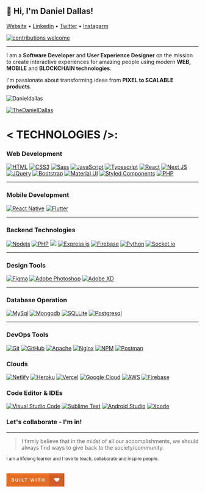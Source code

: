 ## 👋 Hi, I'm Daniel Dallas!</h3>

<p align="">
    <a href="https://thedanieldallas.com/" target="_blank">Website</a> • 
    <a href="https://www.linkedin.com/in/danieldallasokoye" target="_blank">Linkedin</a> • 
    <a href="https://twitter.com/thedanieldallas" target="_blank">Twitter</a> • 
    <a href="https://instagram.com/thedanieldallas" target="_blank">Instagarm</a>
</p>

[![contributions welcome](https://img.shields.io/badge/contributions-welcome-brightgreen.svg?style=flat)](https://github.com/DanielDallas)


---
I am a **Software Developer** and **User Experience Designer** on the mission to create interactive experiences for amazing people using modern **WEB, MOBILE** and **BLOCKCHAIN technologies**.

I'm passionate about transforming ideas from **PIXEL to SCALABLE products**.

<p align="left"> <img src="https://komarev.com/ghpvc/?username=danieldallas&label=Profile%20connections&color=0e75b6&style=flat" alt="Danieldallas" /> </p>
<p align="left"> <a href="https://twitter.com/TheDanielDallas" target="blank"><img src="https://img.shields.io/twitter/follow/TheDanielDallas?logo=twitter&style=for-the-badge" alt="TheDanielDallas" /></a> </p>


# < TECHNOLOGIES />:

### **Web Development**

[![HTML](https://img.shields.io/badge/HTML5-E34F26?style=for-the-badge&logo=html5&logoColor=white "HTML")](https://github.com/DanielDallas?tab=repositories)
[![CSS3](https://img.shields.io/badge/CSS3-1572B6?style=for-the-badge&logo=css3&logoColor=white "CSS")](https://github.com/DanielDallas?tab=repositories)
[![Sass](https://img.shields.io/badge/Sass-CC6699?style=for-the-badge&logo=sass&logoColor=white "SASS")](https://github.com/DanielDallas?tab=repositories)
[![JavaScript](https://img.shields.io/badge/JavaScript-F7DF1E?style=for-the-badge&logo=javascript&logoColor=black "JavaScript")](https://github.com/DanielDallas?tab=repositories)
[![Typescript](https://img.shields.io/badge/TypeScript-007ACC?style=for-the-badge&logo=typescript&logoColor=white "Typescript")](https://github.com/DanielDallas?tab=repositories)
[![React](https://img.shields.io/badge/React-20232A?style=for-the-badge&logo=react&logoColor=61DAFB "React")](https://github.com/DanielDallas?tab=repositories)
[![Next JS](https://img.shields.io/badge/Next-black?style=for-the-badge&logo=next.js&logoColor=white "Next.js")](https://github.com/DanielDallas?tab=repositories)
[![JQuery](https://img.shields.io/badge/jQuery-0769AD?style=for-the-badge&logo=jquery&logoColor=white "JQuery")](https://github.com/DanielDallas?tab=repositories)
[![Bootstrap](https://img.shields.io/badge/Bootstrap-563D7C?style=for-the-badge&logo=bootstrap&logoColor=white "Bootstrap")](https://github.com/DanielDallas?tab=repositories)
[![Material UI](https://img.shields.io/badge/Material--UI-%230081CB.svg?style=for-the-badge&logo=mui&logoColor=white "Material UI")](https://github.com/DanielDallas?tab=repositories)
[![Styled Components](https://img.shields.io/badge/styled--components-DB7093?style=for-the-badge&logo=styled-components&logoColor=white "Styled-Components")](https://github.com/DanielDallas?tab=repositories)
[![PHP](https://img.shields.io/badge/PHP-777BB4?style=for-the-badge&logo=php&logoColor=white "PHP")](https://github.com/DanielDallas?tab=repositories)

<hr />


### **Mobile Development**


[![React Native](https://img.shields.io/badge/React_Native-20232A?style=for-the-badge&logo=react&logoColor=61DAFB "React Native")](https://github.com/DanielDallas?tab=repositories)
[![Flutter](https://img.shields.io/badge/Flutter-02569B?style=for-the-badge&logo=flutter&logoColor=white "Flutter")](https://github.com/DanielDallas?tab=repositories)


<hr />

### **Backend Technologies**

[![](https://img.shields.io/badge/Node.js-43853D?style=for-the-badge&logo=node.js&logoColor=white "Nodejs")](https://github.com/DanielDallas?tab=repositories)
[![PHP](https://img.shields.io/badge/PHP-777BB4?style=for-the-badge&logo=php&logoColor=white "PHP")](https://github.com/DanielDallas?tab=repositories)
[![](https://img.shields.io/badge/Flask-000000?style=for-the-badge&logo=flask&logoColor=white)](https://github.com/DanielDallas?tab=repositories)
[![Express js](https://img.shields.io/badge/Express.js-404D59?style=for-the-badge "Express js")](https://github.com/DanielDallas?tab=repositories)
[![Firebase](https://img.shields.io/badge/firebase-%23039BE5.svg?style=for-the-badge&logo=firebase "Firebase")](https://github.com/DanielDallas?tab=repositories)
[![Python](https://img.shields.io/badge/python-3670A0?style=for-the-badge&logo=python&logoColor=ffdd54 "Python")](https://github.com/DanielDallas?tab=repositories)
[![Socket.io](https://img.shields.io/badge/Socket.io-black?style=for-the-badge&logo=socket.io&badgeColor=010101 "Socket.io")](https://github.com/DanielDallas?tab=repositories)


<hr />


### **Design Tools**

[![Figma](https://img.shields.io/badge/figma-%23F24E1E.svg?style=for-the-badge&logo=figma&logoColor=white "Figma")](https://github.com/DanielDallas?tab=repositories)
[![Adobe Photoshop](https://img.shields.io/badge/adobe%20photoshop-%2331A8FF.svg?style=for-the-badge&logo=adobe%20photoshop&logoColor=white)](https://github.com/DanielDallas?tab=repositories)
[![Adobe XD](https://img.shields.io/badge/Adobe%20XD-470137?style=for-the-badge&logo=Adobe%20XD&logoColor=#FF61F6 "XD")](https://github.com/DanielDallas?tab=repositories)



<hr />

### **Database Operation**

[![MySql](https://img.shields.io/badge/MySQL-00000F?style=for-the-badge&logo=mysql&logoColor=white "MySql")](https://github.com/DanielDallas?tab=repositories)
[![Mongodb](https://img.shields.io/badge/MongoDB-4EA94B?style=for-the-badge&logo=mongodb&logoColor=white "Mongodb")](https://github.com/DanielDallas?tab=repositories)
[![SQLLite](https://img.shields.io/badge/SQLite-07405E?style=for-the-badge&logo=sqlite&logoColor=white "SQLLite")](https://github.com/DanielDallas?tab=repositories)
[![Postgresql](https://img.shields.io/badge/PostgreSQL-316192?style=for-the-badge&logo=postgresql&logoColor=white "Postgresql")](https://github.com/DanielDallas?tab=repositories)


<hr />

### **DevOps Tools**

[![Git](https://img.shields.io/badge/git-%23F05033.svg?style=for-the-badge&logo=git&logoColor=white "Git")](https://github.com/DanielDallas?tab=repositories)
[![GitHub](https://img.shields.io/badge/github-%23121011.svg?style=for-the-badge&logo=github&logoColor=white "GitHub")](https://github.com/DanielDallas?tab=repositories)
[![Apache](https://img.shields.io/badge/apache-%23D42029.svg?style=for-the-badge&logo=apache&logoColor=white "Apache")](https://github.com/DanielDallas?tab=repositories)
[![Nginx](https://img.shields.io/badge/nginx-%23009639.svg?style=for-the-badge&logo=nginx&logoColor=white "Nginx")](https://github.com/DanielDallas?tab=repositories)
[![NPM](https://img.shields.io/badge/NPM-%23000000.svg?style=for-the-badge&logo=npm&logoColor=white "Npm")](https://github.com/DanielDallas?tab=repositories)
[![Postman](https://img.shields.io/badge/Postman-FF6C37?style=for-the-badge&logo=postman&logoColor=white "Postman")](https://github.com/DanielDallas?tab=repositories)

### **Clouds**

[![Netlify](https://img.shields.io/badge/netlify-%23000000.svg?style=for-the-badge&logo=netlify&logoColor=#00C7B7 "Netlify")](https://github.com/DanielDallas?tab=repositories)
[![Heroku](https://img.shields.io/badge/heroku-%23430098.svg?style=for-the-badge&logo=heroku&logoColor=white "Heroku")](https://github.com/DanielDallas?tab=repositories)
[![Vercel](https://img.shields.io/badge/vercel-%23000000.svg?style=for-the-badge&logo=vercel&logoColor=white "Vercel")](https://github.com/DanielDallas?tab=repositories)
[![Google Cloud](https://img.shields.io/badge/GoogleCloud-%234285F4.svg?style=for-the-badge&logo=google-cloud&logoColor=white "Google Cloud")](https://github.com/DanielDallas?tab=repositories)
[![AWS](https://img.shields.io/badge/Amazon-_AWS-FF9900?style=for-the-badge&logo=amazon-aws&logoColor=white "AWS")](https://github.com/DanielDallas?tab=repositories)
[![Firebase](https://img.shields.io/badge/firebase-%23039BE5.svg?style=for-the-badge&logo=firebase "Firebase")](https://github.com/DanielDallas?tab=repositories)

### **Code Editor & IDEs**

[![Visual Studio Code](https://img.shields.io/badge/VS%20Code-0078d7.svg?style=for-the-badge&logo=visual-studio-code&logoColor=white "Visual Studio Code")](https://github.com/DanielDallas?tab=repositories)
[![Sublime Text](https://img.shields.io/badge/sublime_text-%23575757.svg?style=for-the-badge&logo=sublime-text&logoColor=important "Sublime Text")](https://github.com/DanielDallas?tab=repositories)
[![Android Studio](https://img.shields.io/badge/Android%20Studio-3DDC84.svg?style=for-the-badge&logo=android-studio&logoColor=white)](https://github.com/DanielDallas?tab=repositories)
[![Xcode](https://img.shields.io/badge/Xcode-007ACC?style=for-the-badge&logo=Xcode&logoColor=white)](https://github.com/DanielDallas?tab=repositories)


 ### Let's collaborate - I'm in!

---
> I firmly believe that in the midst of all our accomplishments, we should always find ways to give back to the society/community.

<small> I am a lifelong learner and I love to teach, collaborate and inspire people. </small>

<br /><svg xmlns="http://www.w3.org/2000/svg" width="152.125" height="35"><path fill="#d15d27" d="M21.813 0h130.313v35H21.813z"/><path fill="#e36d25" d="M0 0h112.5v35H0z"/><path d="M13.867 22v-8.531h2.924a3.57 3.57 0 012.2.58 2.043 2.043 0 01.756 1.729 1.842 1.842 0 01-.316 1.055 2.037 2.037 0 01-.926.727 1.883 1.883 0 011.069.706 2.056 2.056 0 01.378 1.245 2.271 2.271 0 01-.771 1.846 3.35 3.35 0 01-2.202.643zm1.482-4.939H16.8a1.68 1.68 0 001.081-.313 1.074 1.074 0 00.39-.888 1.089 1.089 0 00-.36-.914 1.82 1.82 0 00-1.122-.281H15.35zm0 1.09V20.8H17a1.6 1.6 0 001.09-.344 1.206 1.206 0 00.393-.957 1.215 1.215 0 00-1.359-1.354zm14.969-4.682v5.7a2.771 2.771 0 01-.87 2.153 3.305 3.305 0 01-2.317.794 3.329 3.329 0 01-2.326-.782 2.784 2.784 0 01-.861-2.171v-5.7h1.477v5.7a1.809 1.809 0 00.434 1.3 1.7 1.7 0 001.277.45q1.711 0 1.711-1.8v-5.644zM36.1 22h-1.473v-8.531H36.1zm5.949-1.2h3.873V22h-5.356v-8.531h1.482zm12.613-6.136H52V22h-1.469v-7.336h-2.637v-1.2h6.768zm15.727 5.227l1.311-6.422h1.471L71.2 22h-1.415l-1.623-6.229L66.5 22h-1.42l-1.969-8.531h1.471l1.324 6.41 1.629-6.41h1.242zM78.46 22h-1.476v-8.531h1.476zm10.457-7.336h-2.66V22h-1.471v-7.336h-2.637v-1.2h6.768zM99.449 22h-1.476v-3.785h-3.815V22h-1.482v-8.531h1.482v3.551h3.814v-3.551h1.477zm38.532-9.125a3.6 3.6 0 00-4.785 0l-.9.823-.9-.823a3.6 3.6 0 00-4.783 0 3.292 3.292 0 000 4.941l5.682 5.218 5.684-5.225a3.3 3.3 0 000-4.945z" fill="#fff"/></svg>